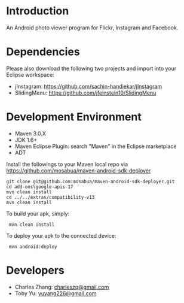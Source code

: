 Introduction
====================
An Android photo viewer program for Flickr, Instagram and Facebook.

Dependencies
====================
Please also download the following two projects and import into your Eclipse workspace:
* jInstagram:	https://github.com/sachin-handiekar/jInstagram
* SlidingMenu:	https://github.com/jfeinstein10/SlidingMenu

Development Environment
====================
* Maven 3.0.X
* JDK 1.6+
* Maven Eclipse Plugin: search "Maven" in the Eclipse marketplace
* ADT

Install the followings to your Maven local repo via https://github.com/mosabua/maven-android-sdk-deployer

    git clone git@github.com:mosabua/maven-android-sdk-deployer.git
    cd add-ons\google-apis-17
    mvn clean install
    cd ../../extras/compatibility-v13
    mvn clean install

To build your apk, simply:

     mvn clean install
	 
To deploy your apk to the connected device:

     mvn android:deploy

Developers
====================
* Charles Zhang: charleszq@gmail.com
* Toby Yu: yuyang226@gmail.com